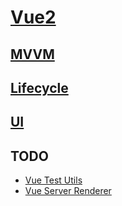 # [Vue2](https://v2.vuejs.org/)

## [MVVM](./mvc-mvp-mvvm)

## [Lifecycle](./lifecycle)

## [UI](./ui)

## TODO

* [Vue Test Utils](https://vue-test-utils.vuejs.org/)
* [Vue Server Renderer](https://ssr.vuejs.org/)

